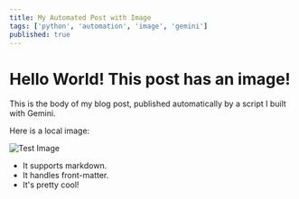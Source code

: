 ```yaml
---
title: My Automated Post with Image
tags: ['python', 'automation', 'image', 'gemini']
published: true
---
```


# Hello World! This post has an image!

This is the body of my blog post, published automatically by a script I built with Gemini.

Here is a local image:

![Test Image](./images/test_image.png)

- It supports markdown.
- It handles front-matter.
- It's pretty cool!
